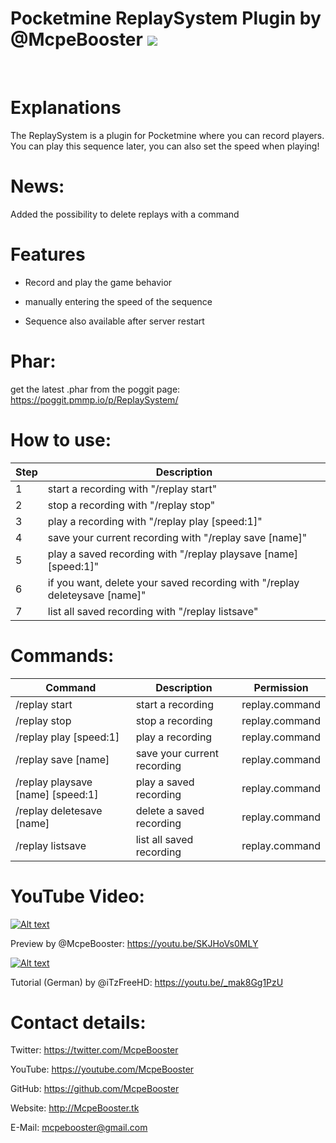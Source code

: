 # Pocketmine ReplaySystem Plugin by @McpeBooster  [![](https://poggit.pmmp.io/shield.api/ReplaySystem)](https://poggit.pmmp.io/p/ReplaySystem)



<br>

# Explanations

The ReplaySystem is a plugin for Pocketmine where you can record players. You can play this sequence later, you can also set the speed when playing!





# News:

Added the possibility to delete replays with a command

# Features

 - Record and play the game behavior
 
 - manually entering the speed of the sequence
 
 - Sequence also available after server restart

# Phar:

get the latest .phar from the poggit page: https://poggit.pmmp.io/p/ReplaySystem/





# How to use:





| Step | Description |
| --- | --- |
| 1 | start a recording with "/replay start" |
| 2 | stop a recording with "/replay stop" |
| 3 | play a recording with "/replay play [speed:1]" |
| 4 | save your current recording with "/replay save [name]" |
| 5 | play a saved recording with "/replay playsave [name] [speed:1]" |
| 6 | if you want, delete your saved recording with "/replay deleteysave [name]" |
| 7 | list all saved recording with "/replay listsave" |





# Commands:

| Command | Description | Permission |
| --- | --- | --- |
| /replay start | start a recording | replay.command |
| /replay stop | stop a recording | replay.command |
| /replay play [speed:1] | play a recording | replay.command |
| /replay save [name] | save your current recording | replay.command |
| /replay playsave [name] [speed:1] | play a saved recording | replay.command |
| /replay deletesave [name] | delete a saved recording | replay.command |
| /replay listsave| list all saved recording | replay.command |





# YouTube Video:

[![Alt text](https://img.youtube.com/vi/SKJHoVs0MLY/0.jpg)](https://www.youtube.com/watch?v=SKJHoVs0MLY)

Preview by @McpeBooster: https://youtu.be/SKJHoVs0MLY

[![Alt text](https://img.youtube.com/vi/_mak8Gg1PzU/0.jpg)](https://www.youtube.com/watch?v=_mak8Gg1PzU)

Tutorial (German) by @iTzFreeHD: https://youtu.be/_mak8Gg1PzU









# Contact details:

Twitter: https://twitter.com/McpeBooster

YouTube: https://youtube.com/McpeBooster

GitHub: https://github.com/McpeBooster

Website: http://McpeBooster.tk

E-Mail: mcpebooster@gmail.com
